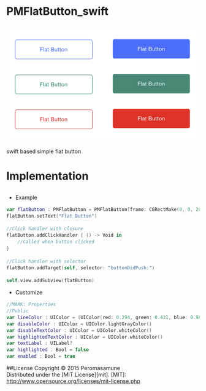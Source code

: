 # PMFlatButton_swift

##

![Screen1](https://github.com/peromasamune/PMFlatButton_demo_swift/blob/master/screens/screen1.png?raw=true)

swift based simple flat button

# Implementation

##

- Example

```swift
var flatButton : PMFlatButton = PMFlatButton(frame: CGRectMake(0, 0, 200, 50))
flatButton.setText("Flat Button")

//Click handler with closure
flatButton.addClickHandler { () -> Void in
    //Called when button clicked
}

//Click handler with selector
flatButton.addTarget(self, selector: "buttonDidPush:")

self.view.addSubview(flatButton)
```

- Customize

```swift
//MARK: Properties
//Public
var lineColor : UIColor = (UIColor(red: 0.294, green: 0.431, blue: 0.988, alpha: 1.000))
var disableColor : UIColor = UIColor.lightGrayColor()
var disableTextColor : UIColor = UIColor.whiteColor()
var highlightedTextColor : UIColor = UIColor.whiteColor()
var textLabel : UILabel?
var highlighted : Bool = false 
var enabled : Bool = true
```


##License
Copyright &copy; 2015 Peromasamune  
Distributed under the [MIT License][mit].
[MIT]: http://www.opensource.org/licenses/mit-license.php 